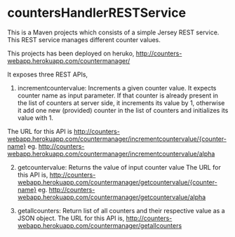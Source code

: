 # countersHandlerRESTService
This is a Maven projects which consists of a simple Jersey REST service. This REST service manages different counter values.

This projects has been deployed on heruko,
http://counters-webapp.herokuapp.com/countermanager/

It exposes three REST APIs,
1. incrementcountervalue: Increments a given counter value. It expects counter name as input parameter. 
  If that counter is already present in the list of counters at server side, it increments its value by 1, otherwise
  it add one new (provided) counter in the list of counters and initializes its value with 1.
  
  The URL for this API is
  http://counters-webapp.herokuapp.com/countermanager/incrementcountervalue/{counter-name}
  eg. http://counters-webapp.herokuapp.com/countermanager/incrementcountervalue/alpha
  
2. getcountervalue: Returns the value of input counter value
  The URL for this API is,
  http://counters-webapp.herokuapp.com/countermanager/getcountervalue/{counter-name}
  eg. http://counters-webapp.herokuapp.com/countermanager/getcountervalue/alpha
  
3. getallcounters: Return list of all counters and their respective value as a JSON object.
  The URL for this API is,
  http://counters-webapp.herokuapp.com/countermanager/getallcounters
